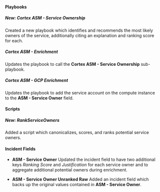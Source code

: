 
#### Playbooks

##### New: Cortex ASM - Service Ownership

Created a new playbook which identifies and recommends the most likely owners of the service, additionally citing an explanation and ranking score for each.

##### Cortex ASM - Enrichment

Updates the playbook to call the **Cortex ASM - Service Ownership** sub-playbook.

##### Cortex ASM - GCP Enrichment

Updates the playbook to add the service account on the compute instance to the **ASM - Service Owner** field.

#### Scripts
##### New: RankServiceOwners

Added a script which canonicalizes, scores, and ranks potential service owners.

#### Incident Fields
- **ASM - Service Owner**
Updated the incident field to have two additional keys *Ranking Score* and *Justification* for each service owner and to aggregate additional potential owners during enrichment.

- **ASM - Service Owner Unranked Raw**
Added an incident field which backs up the original values contained in **ASM - Service Owner**.